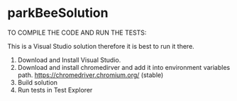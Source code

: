 # parkBeeSolution

TO COMPILE THE CODE AND RUN THE TESTS:

This is a Visual Studio solution therefore it is best to run it there.

1. Download and Install Visual Studio.
2. Download and install chromedirver and add it into environment variables path. https://chromedriver.chromium.org/ (stable)
3. Build solution
4. Run tests in Test Explorer
